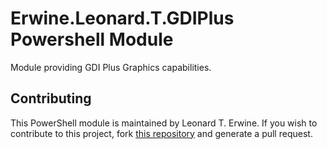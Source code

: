 # Erwine.Leonard.T.GDIPlus Powershell Module

Module providing GDI Plus Graphics capabilities.

## Contributing

This PowerShell module is maintained by Leonard T. Erwine. If you wish to contribute to this project, fork [this repository](https://github.com/lerwine/PowerShell-Modules) and generate a pull request.
